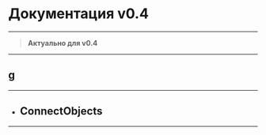 # Документация v0.4
---------------
> **Актуально для v0.4**

--------
## g
----------
* ## ConnectObjects
----------
